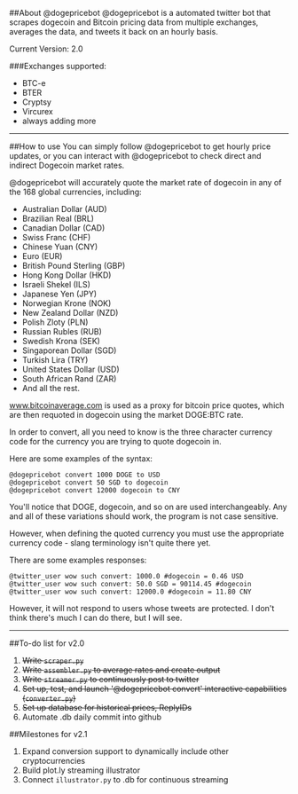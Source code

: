 ##About @dogepricebot
@dogepricebot is a automated twitter bot that scrapes dogecoin and Bitcoin pricing data from multiple exchanges, averages the data, and tweets it back on an hourly basis.

Current Version: 2.0

###Exchanges supported:
+ BTC-e
+ BTER
+ Cryptsy
+ Vircurex
+ always adding more

---

##How to use
You can simply follow @dogepricebot to get hourly price updates, or you can interact with @dogepricebot to check direct and indirect Dogecoin market rates.

@dogepricebot will accurately quote the market rate of dogecoin in any of the 168 global currencies, including:
+ Australian Dollar (AUD)
+ Brazilian Real (BRL)
+ Canadian Dollar (CAD)
+ Swiss Franc (CHF)
+ Chinese Yuan (CNY)
+ Euro (EUR)
+ British Pound Sterling (GBP)
+ Hong Kong Dollar (HKD)
+ Israeli Shekel (ILS)
+ Japanese Yen (JPY)
+ Norwegian Krone (NOK)
+ New Zealand Dollar (NZD)
+ Polish Zloty (PLN)
+ Russian Rubles (RUB)
+ Swedish Krona (SEK)
+ Singaporean Dollar (SGD)
+ Turkish Lira (TRY)
+ United States Dollar (USD)
+ South African Rand (ZAR)
+ And all the rest.

www.bitcoinaverage.com is used as a proxy for bitcoin price quotes, which are then requoted in dogecoin using the market DOGE:BTC rate.

In order to convert, all you need to know is the three character currency code for the currency you are trying to quote dogecoin in.

Here are some examples of the syntax:

    @dogepricebot convert 1000 DOGE to USD  
    @dogepricebot convert 50 SGD to dogecoin
    @dogepricebot convert 12000 dogecoin to CNY  

You'll notice that DOGE, dogecoin, and so on are used interchangeably. Any and all of these variations should work, the program is not case sensitive.

However, when defining the quoted currency you must use the appropriate currency code - slang terminology isn't quite there yet.

There are some examples responses:

    @twitter_user wow such convert: 1000.0 #dogecoin = 0.46 USD
    @twitter_user wow such convert: 50.0 SGD = 90114.45 #dogecoin
    @twitter_user wow such convert: 12000.0 #dogecoin = 11.80 CNY

However, it will not respond to users whose tweets are protected. I don't think there's much I can do there, but I will see.

---

##To-do list for v2.0
1. ~~Write `scraper.py`~~
2. ~~Write `assembler.py`  to average rates and create output~~
3. ~~Write `streamer.py` to continuously post to twitter~~
4. ~~Set up, test, and launch '@dogepricebot convert' interactive capabilities (`converter.py`)~~
5. ~~Set up database for historical prices, ReplyIDs~~
6. Automate .db daily commit into github

##Milestones for v2.1
1. Expand conversion support to dynamically include other cryptocurrencies
2. Build plot.ly streaming illustrator
3. Connect `illustrator.py` to .db for continuous streaming

